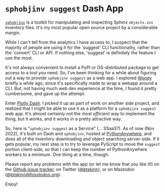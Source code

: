 # `sphobjinv suggest` Dash App

[`sphobjinv`][soi docs] is a toolkit for manipulating and inspecting Sphinx
`objects.inv` inventory files. It's my most popular open source project by a
considerable margin.

While I can't tell from the analytics I have access to, I suspect that the
majority of people are using it for the 'suggest' CLI functionality, rather than
the 'convert' CLI or API. If nothing else, 'suggest' is definitely the feature I
use the most.

It's not always convenient to install a PyPI or OS-distributed package to get
access to a tool you need. So, I've been thinking for a while about figuring out
a way to provide `sphobjinv suggest` as a web app. I explored
[Wooey][wooey docs] briefly a while ago, since it's specifically made to wrap a
webapp around a CLI. But, not having much web dev experience at the time, I
found it pretty cumbersome, and gave up the attempt.

Enter [Plotly Dash][dash docs]. I picked it up as part of work on another side
project, and realized that I might be able to use it as a platform for a
`sphobjinv suggest` web app. It's almost certainly not the most *efficient* way
to implement the thing, but it *works*, and it works in a pretty attractive way.

So, here is "`sphobjinv suggest` as a Service" (... SSaaS?). As of now (Nov
2022), it's built on Dash and `sphobjinv`, hosted at
[PythonAnywhere][pythonanywhere], and does all of the inventory downloading and
object searching server-side. If it gets popular, my next step is to try to
leverage PyScript to move the `suggest` portion client-side, so that I can keep
the number of PythonAnywhere workers to a minimum. One thing at a time, though.

Please report any problems with the app (or let me know that you like it!) on
the [Github issue tracker][issue tracker], on Twitter ([@btskinn][twitter]), or
on Mastodon ([@btskinn@fosstodon.org][mastodon]).

Enjoy!


[dash docs]: https://plotly.com/dash/
[issue tracker]: https://github.com/bskinn/soi-app/issues
[mastodon]: https://fosstodon.org/@btskinn
[pythonanywhere]: https://pythonanywhere.com
[soi docs]: https://sphobjinv.readthedocs.io/en/stable
[soi repo]: https://github.com/bskinn/sphobjinv
[twitter]: https://twitter.com/btskinn
[wooey docs]: https://wooey.readthedocs.io/en/latest/
